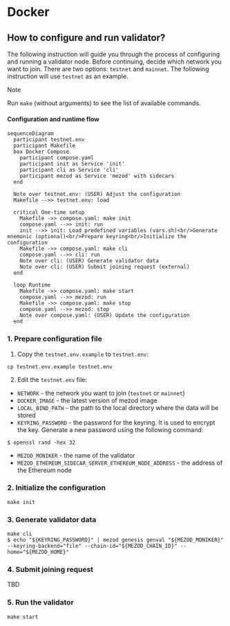 # Docker

## How to configure and run validator?

The following instruction will guide you through the process of configuring
and running a validator node. Before continuing, decide which network you want
to join. There are two options: `testnet` and `mainnet`. The following
instruction will use `testnet` as an example.

> [!NOTE]
> Run `make` (without arguments) to see the list of available commands.

#### Configuration and runtime flow

```mermaid
sequenceDiagram
  participant testnet.env
  participant Makefile
  box Docker Compose
    participant compose.yaml
    participant init as Service 'init'
    participant cli as Service 'cli'
    participant mezod as Service 'mezod' with sidecars
  end

  Note over testnet.env: (USER) Adjust the configuration
  Makefile -->> testnet.env: load

  critical One-time setup
    Makefile ->> compose.yaml: make init
    compose.yaml -->> init: run
    init -->> init: Load predefined variables (vars.sh)<br/>Generate mnemonic (optional)<br/>Prepare keyring<br/>Initialize the configuration
    Makefile ->> compose.yaml: make cli
    compose.yaml -->> cli: run
    Note over cli: (USER) Generate validator data
    Note over cli: (USER) Submit joining request (external)
  end

  loop Runtime
    Makefile ->> compose.yaml: make start
    compose.yaml -->> mezod: run
    Makefile ->> compose.yaml: make stop
    compose.yaml -->> mezod: stop
    Note over compose.yaml: (USER) Update the configuration
  end
```

### 1. Prepare configuration file

1. Copy the `testnet.env.example` to `testnet.env`:

```shell
cp testnet.env.example testnet.env
```
2. Edit the `testnet.env` file:
* `NETWORK` - the network you want to join (`testnet` or `mainnet`)
* `DOCKER_IMAGE` - the latest version of mezod image
* `LOCAL_BIND_PATH` - the path to the local directory where the data will be stored
* `KEYRING_PASSWORD` - the password for the keyring. It is used to encrypt the key.
Generate a new password using the following command:
```shell
$ openssl rand -hex 32
```
* `MEZOD_MONIKER` - the name of the validator
* `MEZOD_ETHEREUM_SIDECAR_SERVER_ETHEREUM_NODE_ADDRESS` - the address of the Ethereum node


### 2. Initialize the configuration

```shell
make init
```

### 3. Generate validator data

```shell
make cli
$ echo "${KEYRING_PASSWORD}" | mezod genesis genval "${MEZOD_MONIKER}" --keyring-backend="file" --chain-id="${MEZOD_CHAIN_ID}" --home="${MEZOD_HOME}"
```

### 4. Submit joining request

TBD

### 5. Run the validator

```shell
make start
```

